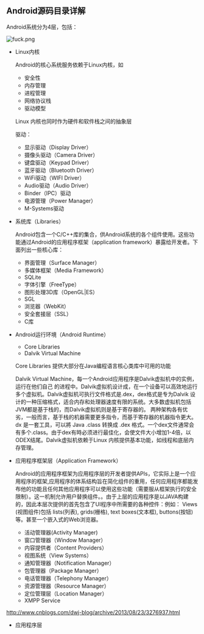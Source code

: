 ## Android源码目录详解

Android系统分为4层，包括：


![fuck.png](https://i.loli.net/2018/04/04/5ac48d2aef2af.png)


- Linux内核
    
    Android的核心系统服务依赖于Linux内核，如
    
    - 安全性
    - 内存管理
    - 进程管理
    - 网络协议栈
    - 驱动模型
  
    Linux 内核也同时作为硬件和软件栈之间的抽象层
    
    驱动：
    - 显示驱动（Display Driver）
    - 摄像头驱动（Camera Driver）
    - 键盘驱动（Keypad Driver）
    - 蓝牙驱动（Bluetooth Driver）
    - WiFi驱动（WIFI Driver）
    - Audio驱动（Audio Driver）
    - Binder（IPC）驱动
    - 电源管理（Power Manager）
    - M-Systems驱动
    
- 系统库（Libraries）

    Android包含一个C/C++库的集合，供Android系统的各个组件使用。这些功能通过Android的应用程序框架（application framework）暴露给开发者。下面列出一些核心库：
    
    - 界面管理（Surface Manager）
    - 多媒体框架（Media Framework）
    - SQLite
    - 字体引擎（FreeType）
    - 图形处理3D库（OpenGL|ES）
    - SGL
    - 浏览器（WebKit）
    - 安全套接层（SSL）
    - C库


- Android运行环境（Android Runtime）
	
	- Core Libraries 
	- Dalvik Virtual Machine 
	
    Core Libraries 提供大部分在Java编程语言核心类库中可用的功能


    Dalvik Virtual Machine，每一个Android应用程序是Dalvik虚拟机中的实例，运行在他们自己 的进程中。Dalvik虚拟机设计成，在一个设备可以高效地运行多个虚拟机。Dalvik虚拟机可执行文件格式是.dex，dex格式是专为Dalvik 设计的一种压缩格式，适合内存和处理器速度有限的系统。大多数虚拟机包括JVM都是基于栈的，而Dalvik虚拟机则是基于寄存器的。 两种架构各有优劣，一般而言，基于栈的机器需要更多指令，而基于寄存器的机器指令更大。dx 是一套工具，可以將 Java .class 转换成 .dex 格式。一个dex文件通常会有多个.class。由于dex有時必须进行最佳化，会使文件大小增加1-4倍，以ODEX结尾。Dalvik虚拟机依赖于Linux 内核提供基本功能，如线程和底层内存管理。
	  

- 应用程序框架层（Application Framework）

	Android的应用程序框架为应用程序层的开发者提供APIs，它实际上是一个应用程序的框架,应用程序的体系结构旨在简化组件的重用，任何应用程序都能发布他的功能且任何其他应用程序可以使用这些功能（需要服从框架执行的安全限制）。这一机制允许用户替换组件。。由于上层的应用程序是以JAVA构建的，因此本层次提供的首先包含了UI程序中所需要的各种控件：例如： Views (视图组件)包括 lists(列表), grids(栅格), text boxes(文本框), buttons(按钮)等。甚至一个嵌入式的Web浏览器。

	- 活动管理器(Activity Manager)
	- 窗口管理器（Window Manager）
	- 内容提供者（Content Providers）
	- 视图系统（View Systems）
	- 通知管理器（Notification Manager）
	- 包管理器（Package Manager）
	- 电话管理器（Telephony Manager）
	- 资源管理器（Resource Manager）
	- 定位管理层（Location Manager）
	- XMPP Service

http://www.cnblogs.com/dwj-blog/archive/2013/08/23/3276937.html


- 应用程序层







